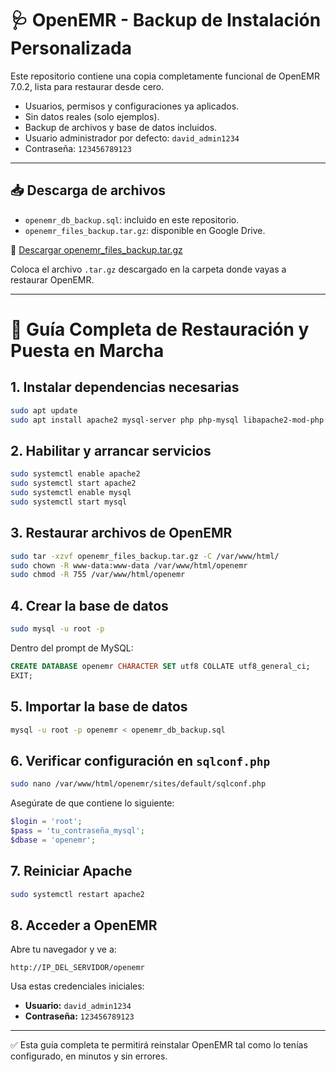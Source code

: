 
# 🩺 OpenEMR - Backup de Instalación Personalizada

Este repositorio contiene una copia completamente funcional de OpenEMR 7.0.2, lista para restaurar desde cero.

- Usuarios, permisos y configuraciones ya aplicados.
- Sin datos reales (solo ejemplos).
- Backup de archivos y base de datos incluidos.
- Usuario administrador por defecto: `david_admin1234`
- Contraseña: `123456789123`

---

## 📥 Descarga de archivos

- `openemr_db_backup.sql`: incluido en este repositorio.
- `openemr_files_backup.tar.gz`: disponible en Google Drive.

🔗 [Descargar openemr_files_backup.tar.gz](https://drive.google.com/file/d/12q3hdjar5PducnPK1I3j8Bo1SkwUpRAB/view?usp=sharing)

Coloca el archivo `.tar.gz` descargado en la carpeta donde vayas a restaurar OpenEMR.

---

# 🔁 Guía Completa de Restauración y Puesta en Marcha

## 1. Instalar dependencias necesarias

```bash
sudo apt update
sudo apt install apache2 mysql-server php php-mysql libapache2-mod-php php-xml php-mbstring php-zip php-soap php-gd php-curl unzip -y
```

## 2. Habilitar y arrancar servicios

```bash
sudo systemctl enable apache2
sudo systemctl start apache2
sudo systemctl enable mysql
sudo systemctl start mysql
```

## 3. Restaurar archivos de OpenEMR

```bash
sudo tar -xzvf openemr_files_backup.tar.gz -C /var/www/html/
sudo chown -R www-data:www-data /var/www/html/openemr
sudo chmod -R 755 /var/www/html/openemr
```

## 4. Crear la base de datos

```bash
sudo mysql -u root -p
```

Dentro del prompt de MySQL:

```sql
CREATE DATABASE openemr CHARACTER SET utf8 COLLATE utf8_general_ci;
EXIT;
```

## 5. Importar la base de datos

```bash
mysql -u root -p openemr < openemr_db_backup.sql
```

## 6. Verificar configuración en `sqlconf.php`

```bash
sudo nano /var/www/html/openemr/sites/default/sqlconf.php
```

Asegúrate de que contiene lo siguiente:

```php
$login = 'root';
$pass = 'tu_contraseña_mysql';
$dbase = 'openemr';
```

## 7. Reiniciar Apache

```bash
sudo systemctl restart apache2
```

## 8. Acceder a OpenEMR

Abre tu navegador y ve a:

```
http://IP_DEL_SERVIDOR/openemr
```

Usa estas credenciales iniciales:

- **Usuario:** `david_admin1234`
- **Contraseña:** `123456789123`

---

✅ Esta guía completa te permitirá reinstalar OpenEMR tal como lo tenías configurado, en minutos y sin errores.
